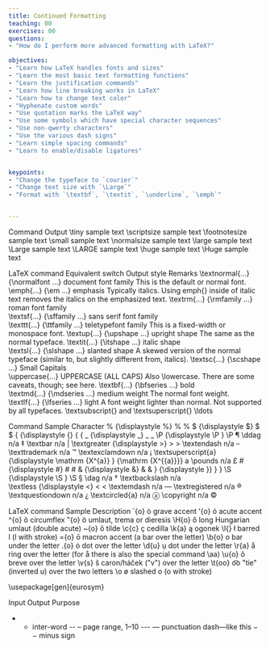 ```yaml
---
title: Continued Formatting
teaching: 00
exercises: 00
questions:
- "How do I perform more advanced formatting with LaTeX?"

objectives:
- "Learn how LaTeX handles fonts and sizes"
- "Learn the most basic text formatting functions"
- "Learn the justification commands"
- "Learn how line breaking works in LaTeX"
- "Learn how to change text color"
- "Hyphenate custom words"
- "Use quotation marks the LaTeX way"
- "Use some symbols which have special character sequences"
- "Use non-qwerty characters"
- "Use the various dash signs"
- "Learn simple spacing commands"
- "Learn to enable/disable ligatures"


keypoints:
- "Change the typeface to `courier`"
- "Change text size with `\Large`"
- "Format with `\textbf`, `\textit`, `\underline`, `\emph`"


---
```



Command	Output
\tiny	sample text
\scriptsize	sample text
\footnotesize	sample text
\small	sample text
\normalsize	sample text
\large	sample text
\Large	sample text
\LARGE	sample text
\huge	sample text
\Huge	sample text

LaTeX command	Equivalent switch	Output style	Remarks
\textnormal{...}	{\normalfont ...}	document font family	This is the default or normal font.
\emph{...}	{\em ...}	emphasis	Typically italics. Using emph{} inside of italic text removes the italics on the emphasized text.
\textrm{...}	{\rmfamily ...}	roman font family	
\textsf{...}	{\sffamily ...}	sans serif font family	
\texttt{...}	{\ttfamily ...}	teletypefont family	This is a fixed-width or monospace font.
\textup{...}	{\upshape ...}	upright shape	The same as the normal typeface.
\textit{...}	{\itshape ...}	italic shape	
\textsl{...}	{\slshape ...}	slanted shape	A skewed version of the normal typeface (similar to, but slightly different from, italics).
\textsc{...}	{\scshape ...}	Small Capitals	
\uppercase{...}		UPPERCASE (ALL CAPS)	Also \lowercase. There are some caveats, though; see here.
\textbf{...}	{\bfseries ...}	bold	
\textmd{...}	{\mdseries ...}	medium weight	The normal font weight.
\textlf{...}	{\lfseries ...}	light	A font weight lighter than normal. Not supported by all typefaces.
\textsubscript{} and \textsuperscript{}
\ldots



Command	Sample	Character
\%	{\displaystyle \%} \%	%
\$	{\displaystyle \$} \$	$
\{	{\displaystyle \{} \{	{
\_	{\displaystyle \_} \_	_
\P	{\displaystyle \P } \P 	¶
\ddag	n/a	‡
\textbar	n/a	|
\textgreater	{\displaystyle >} >	>
\textendash	n/a	–
\texttrademark	n/a	™
\textexclamdown	n/a	¡
\textsuperscript{a}	{\displaystyle \mathrm {X^{a}} } {\mathrm  {X^{{a}}}}	a
\pounds	n/a	£
\#	{\displaystyle \#} \#	#
\&	{\displaystyle \&} \&	&
\}	{\displaystyle \}} \}	}
\S	{\displaystyle \S } \S 	§
\dag	n/a	†
\textbackslash	n/a	\
\textless	{\displaystyle <} <	<
\textemdash	n/a	—
\textregistered	n/a	®
\textquestiondown	n/a	¿
\textcircled{a}	n/a	ⓐ
\copyright	n/a	©




LaTeX command	Sample	Description
\`{o}	ò	grave accent
\'{o}	ó	acute accent
\^{o}	ô	circumflex
\"{o}	ö	umlaut, trema or dieresis
\H{o}	ő	long Hungarian umlaut (double acute)
\~{o}	õ	tilde
\c{c}	ç	cedilla
\k{a}	ą	ogonek
\l{}	ł	barred l (l with stroke)
\={o}	ō	macron accent (a bar over the letter)
\b{o}	o	bar under the letter
\.{o}	ȯ	dot over the letter
\d{u}	ụ	dot under the letter
\r{a}	å	ring over the letter (for å there is also the special command \aa)
\u{o}	ŏ	breve over the letter
\v{s}	š	caron/háček ("v") over the letter
\t{oo}	o͡o	"tie" (inverted u) over the two letters
\o	ø	slashed o (o with stroke)

\usepackage[gen]{eurosym}


Input	Output	Purpose
-	-	inter-word
--	–	page range, 1–10
---	—	punctuation dash—like this
$-$	−	minus sign
